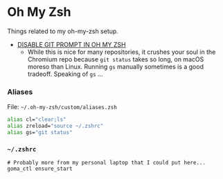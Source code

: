 # Oh My Zsh

Things related to my oh-my-zsh setup.

 - [DISABLE GIT PROMPT IN OH MY ZSH](https://www.stevenrombauts.be/2018/04/disable-git-prompt-in-oh-my-zsh/)
   - While this is nice for many repositories, it crushes your soul in
     the Chromium repo because `git status` takes so long, on macOS moreso
     than Linux. Running `gs` manually sometimes is a good tradeoff.
     Speaking of `gs` ...

### Aliases

File: `~/.oh-my-zsh/custom/aliases.zsh`

``` sh
alias cl="clear;ls"
alias zreload="source ~/.zshrc"
alias gs="git status"
```

### `~/.zshrc`

```
# Probably more from my personal laptop that I could put here...
goma_ctl ensure_start
```
